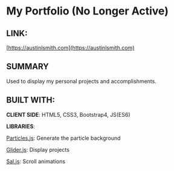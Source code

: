 # My Portfolio (No Longer Active)

## LINK:

[https://austinlsmith.com](https://austinlsmith.com)

## SUMMARY

Used to display my personal projects and accomplishments.

## BUILT WITH:

**CLIENT SIDE**: HTML5, CSS3, Bootstrap4, JS(ES6)

**LIBRARIES**:

[Particles.js](https://github.com/VincentGarreau/particles.js): Generate the particle background

[Glider.js](https://github.com/NickPiscitelli/Glider.js): Display projects

[Sal.js](https://github.com/mciastek/sal): Scroll animations
